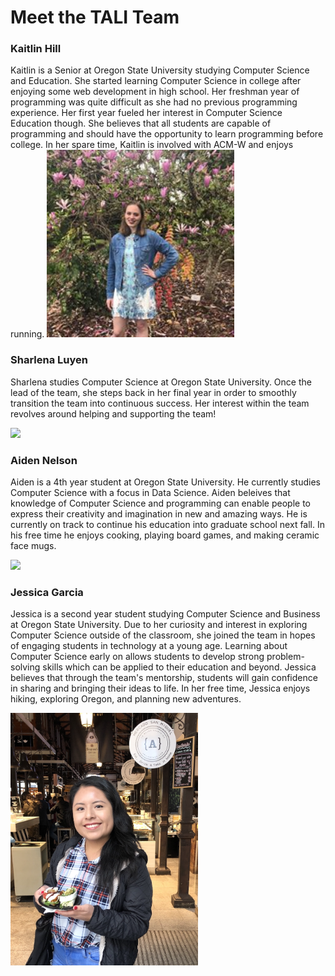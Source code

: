 # Meet the TALI Team

### Kaitlin Hill
Kaitlin is a Senior at Oregon State University studying Computer Science and Education. She started learning Computer Science in college after enjoying some web development in high school. Her freshman year of programming was quite difficult as she had no previous programming experience. Her first year fueled her interest in Computer Science Education though. She believes that all students are capable of programming and should have the opportunity to learn programming before college. In her spare time, Kaitlin is involved with ACM-W and enjoys running.
<img src="images/kaitlin.jpg" width="300">

### Sharlena Luyen
Sharlena studies Computer Science at Oregon State University. Once the lead of the team, she steps back in her final year in order to smoothly transition the team into continuous success. Her interest within the team revolves around helping and supporting the team!

<img src="https://scontent-sea1-1.xx.fbcdn.net/v/t1.0-9/44348318_10218184273178964_8264145658852671488_o.jpg?_nc_cat=107&_nc_eui2=AeG8FAoFZc4K9gnVsoYogrx2dgXgGjjttJM5P2DDyqH3U2nu5povZx_4iZS8TNhvicocQ068XoVChClXEgfH9mgszxy60D2wqPX9hAoGFSj40g&_nc_ohc=JLFuiZRQsicAX_7Xuev&_nc_ht=scontent-sea1-1.xx&oh=ebb220c54345535306c35c33365b26ca&oe=5ED97ED4" width="300"> 

### Aiden Nelson
Aiden is a 4th year student at Oregon State University. He currently studies Computer Science with a focus in Data Science. Aiden beleives that knowledge of Computer Science and programming can enable people to express their creativity and imagination in new and amazing ways. He is currently on track to continue his education into graduate school next fall. In his free time he enjoys cooking, playing board games, and making ceramic face mugs. 

<img src="https://scontent-sea1-1.xx.fbcdn.net/v/t1.0-9/72219727_1541226332687235_7320378839538860032_n.jpg?_nc_cat=109&_nc_ohc=DFErhzXflukAX-5p536&_nc_ht=scontent-sea1-1.xx&oh=7195068d11802d6843c53b353f42f2e9&oe=5E95347A" width="300">


### Jessica Garcia
Jessica is  a second year student studying Computer Science and Business at Oregon State University. Due to her curiosity and interest in exploring Computer Science outside of the classroom, she joined the team in hopes of engaging students in technology at a young age. Learning about Computer Science early on allows students to develop strong problem-solving skills which can be applied to their education and beyond. Jessica believes that through the team's mentorship, students will gain confidence in sharing and bringing their ideas to life. In her free time, Jessica enjoys hiking, exploring Oregon, and planning new adventures.

<img src="images/jessica.png" width="300">

